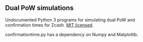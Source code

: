 Dual PoW simulations
--------------------

Undocumented Python 3 programs for simulating dual PoW and confirmation times for Zcash.
[MIT licensed](LICENSE).

confirmationtime.py has a dependency on Numpy and Matplotlib.
